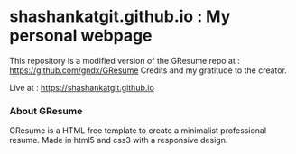 # shashankatgit.github.io : My personal webpage

This repository is a modified version of the GResume repo at : https://github.com/gndx/GResume
Credits and my gratitude to the creator.

Live at : https://shashankatgit.github.io
### About GResume

GResume is a HTML free template to create a minimalist professional resume. Made in html5 and css3 with a responsive design.
